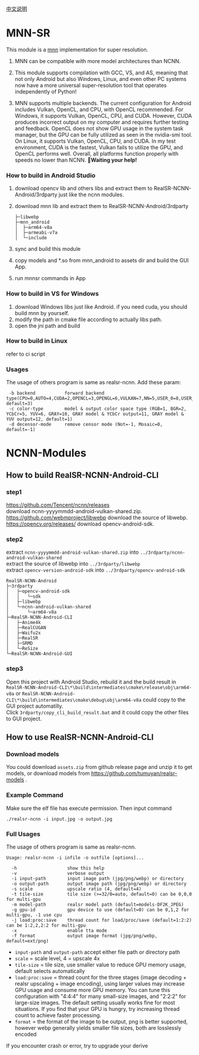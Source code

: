 [中文说明](./README_CHS.md)
# MNN-SR

This module is a [mnn](https://github.com/alibaba/MNN) implementation for super resolution. 
1. MNN can be compatible with more model architectures than NCNN.  

2. This module supports compilation with GCC, VS, and AS, meaning that not only Android but also Windows, Linux, and even other PC systems now have a more universal super-resolution tool that operates independently of Python!  

3. MNN supports multiple backends. The current configuration for Android includes Vulkan, OpenCL, and CPU, with OpenCL recommended. For Windows, it supports Vulkan, OpenCL, CPU, and CUDA. However, CUDA produces incorrect output on my computer and requires further testing and feedback. OpenCL does not show GPU usage in the system task manager, but the GPU can be fully utilized as seen in the nvidia-smi tool. On Linux, it supports Vulkan, OpenCL, CPU, and CUDA. In my test environment, CUDA is the fastest, Vulkan fails to utilize the GPU, and OpenCL performs well. Overall, all platforms function properly with speeds no lower than NCNN.
 **🙏Waiting your help!**

### How to build in Android Studio

1. download opencv lib and others libs and extract them to RealSR-NCNN-Android/3rdparty just like the ncnn modules.

2. download mnn lib and extract them to RealSR-NCNN-Android/3rdparty
   
   ```
   ├─libwebp
   ├─mnn_android
   │  ├─arm64-v8a
   │  ├─armeabi-v7a
   │  └─include
   ```

3. sync and build this module

4. copy models and *.so from mnn_android  to assets dir and build the GUI App.

5. run mnnsr commands in App


### How to build in VS for Windows
1. download Windows libs just like Android. if you need cuda, you should build mnn by yourself.
2. modify the path in cmake file according to actually libs path.
3. open the jni path and build


### How to build in Linux
refer to ci script


### Usages

The usage of others program is same as realsr-ncnn. Add these param: 

     -b backend           forward backend type(CPU=0,AUTO=4,CUDA=2,OPENCL=3,OPENGL=6,VULKAN=7,NN=5,USER_0=8,USER_1=9, default=3)
     -c color-type        model & output color space type (RGB=1, BGR=2, YCbCr=5, YUV=6, GRAY=10, GRAY model & YCbCr output=11, GRAY model & YUV output=12, default=1)
     -d decensor-mode     remove censor mode (Not=-1, Mosaic=0, default=-1)


# NCNN-Modules

## How to build RealSR-NCNN-Android-CLI

### step1

https://github.com/Tencent/ncnn/releases  
download ncnn-yyyymmdd-android-vulkan-shared.zip.  
https://github.com/webmproject/libwebp
download the source of libwebp.  
https://opencv.org/releases/
download opencv-android-sdk.

### step2

extract `ncnn-yyyymmdd-android-vulkan-shared.zip` into `../3rdparty/ncnn-android-vulkan-shared`  
extract the source of libwebp into `../3rdparty/libwebp`  
extract `opencv-version-android-sdk` into `../3rdparty/opencv-android-sdk`

```
RealSR-NCNN-Android
├─3rdparty
│   ├─opencv-android-sdk
│   │   └─sdk
│   ├─libwebp
│   └─ncnn-android-vulkan-shared
│       └─arm64-v8a
├─RealSR-NCNN-Android-CLI
│   ├─Anime4k
│   ├─RealCUGAN
│   ├─Waifu2x
│   ├─RealSR
│   ├─SRMD
│   └─ReSize
└─RealSR-NCNN-Android-GUI
```

### step3

Open this project with Android Studio, rebuild it and the build result in `RealSR-NCNN-Android-CLI\*\build\intermediates\cmake\release\obj\arm64-v8a` or `RealSR-NCNN-Android-CLI\*\build\intermediates\cmake\debug\obj\arm64-v8a` could copy to the GUI project automatilly.    
Click `3rdparty/copy_cli_build_result.bat` and it could copy the other files to GUI project.



## How to use RealSR-NCNN-Android-CLI

### Download models

You could download `assets.zip` from github release page and unzip it to get models, or download models from https://github.com/tumuyan/realsr-models .

### Example Command

Make sure the elf file has execute permission. Then input command

```shell
./realsr-ncnn -i input.jpg -o output.jpg
```

### Full Usages

The usage of others program is same as realsr-ncnn.

```console
Usage: realsr-ncnn -i infile -o outfile [options]...

  -h                   show this help
  -v                   verbose output
  -i input-path        input image path (jpg/png/webp) or directory
  -o output-path       output image path (jpg/png/webp) or directory
  -s scale             upscale ratio (4, default=4)
  -t tile-size         tile size (>=32/0=auto, default=0) can be 0,0,0 for multi-gpu
  -m model-path        realsr model path (default=models-DF2K_JPEG)
  -g gpu-id            gpu device to use (default=0) can be 0,1,2 for multi-gpu, -1 use cpu
  -j load:proc:save    thread count for load/proc/save (default=1:2:2) can be 1:2,2,2:2 for multi-gpu
  -x                   enable tta mode
  -f format            output image format (jpg/png/webp, default=ext/png)
```

- `input-path` and `output-path` accept either file path or directory path
- `scale` = scale level, 4 = upscale 4x
- `tile-size` = tile size, use smaller value to reduce GPU memory usage, default selects automatically
- `load:proc:save` = thread count for the three stages (image decoding + realsr upscaling + image encoding), using larger values may increase GPU usage and consume more GPU memory. You can tune this configuration with "4:4:4" for many small-size images, and "2:2:2" for large-size images. The default setting usually works fine for most situations. If you find that your GPU is hungry, try increasing thread count to achieve faster processing.
- `format` = the format of the image to be output, png is better supported, however webp generally yields smaller file sizes, both are losslessly encoded

If you encounter crash or error, try to upgrade your derive